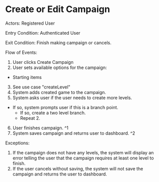# Create or Edit Campaign

Actors: Registered User

Entry Condition: Authenticated User

Exit Condition: Finish making campaign or cancels.

Flow of Events:

1. User clicks Create Campaign
2. User sets available options for the campaign:
  - Starting items
3. See use case "createLevel"
4. System adds created game to the campaign.
5. System asks user if the user needs to create more levels.
  - If so, system prompts user if this is a branch point.
    - If so, create a two level branch.
    - Repeat 2.
6. User finishes campaign. ^1
7. System saves campaign and returns user to dashboard. ^2

Exceptions:

1. If the campaign does not have any levels, the system will display an error telling the user that the campaign requires at least one level to finish.
2. If the user cancels without saving, the system will not save the campaign and returns the user to dashboard.
